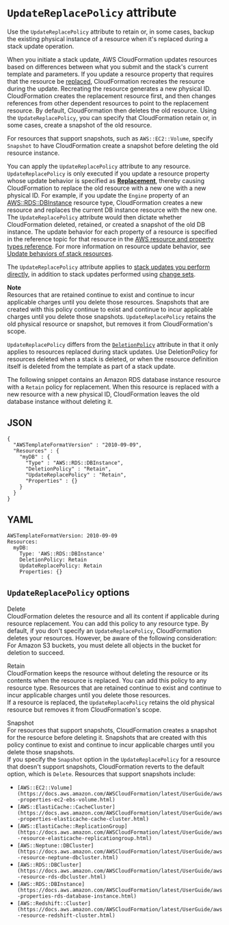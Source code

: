 # `UpdateReplacePolicy` attribute<a name="aws-attribute-updatereplacepolicy"></a>

Use the `UpdateReplacePolicy` attribute to retain or, in some cases, backup the existing physical instance of a resource when it's replaced during a stack update operation\.

When you initiate a stack update, AWS CloudFormation updates resources based on differences between what you submit and the stack's current template and parameters\. If you update a resource property that requires that the resource be [replaced](using-cfn-updating-stacks-update-behaviors.md#update-replacement), CloudFormation recreates the resource during the update\. Recreating the resource generates a new physical ID\. CloudFormation creates the replacement resource first, and then changes references from other dependent resources to point to the replacement resource\. By default, CloudFormation then deletes the old resource\. Using the `UpdateReplacePolicy`, you can specify that CloudFormation retain or, in some cases, create a snapshot of the old resource\.

For resources that support snapshots, such as `AWS::EC2::Volume`, specify `Snapshot` to have CloudFormation create a snapshot before deleting the old resource instance\.

You can apply the `UpdateReplacePolicy` attribute to any resource\. `UpdateReplacePolicy` is only executed if you update a resource property whose update behavior is specified as [**Replacement**](using-cfn-updating-stacks-update-behaviors.md#update-replacement), thereby causing CloudFormation to replace the old resource with a new one with a new physical ID\. For example, if you update the `Engine` property of an [AWS::RDS::DBInstance](https://docs.aws.amazon.com/AWSCloudFormation/latest/UserGuide/aws-properties-rds-database-instance.html) resource type, CloudFormation creates a new resource and replaces the current DB instance resource with the new one\. The `UpdateReplacePolicy` attribute would then dictate whether CloudFormation deleted, retained, or created a snapshot of the old DB instance\. The update behavior for each property of a resource is specified in the reference topic for that resource in the [AWS resource and property types reference](aws-template-resource-type-ref.md)\. For more information on resource update behavior, see [Update behaviors of stack resources](using-cfn-updating-stacks-update-behaviors.md)\.

The `UpdateReplacePolicy` attribute applies to [stack updates you perform directly](using-cfn-updating-stacks-direct.md), in addition to stack updates performed using [change sets](using-cfn-updating-stacks-changesets.md)\.

**Note**  
Resources that are retained continue to exist and continue to incur applicable charges until you delete those resources\. Snapshots that are created with this policy continue to exist and continue to incur applicable charges until you delete those snapshots\. `UpdateReplacePolicy` retains the old physical resource or snapshot, but removes it from CloudFormation's scope\.

`UpdateReplacePolicy` differs from the [`DeletionPolicy`](aws-attribute-deletionpolicy.md) attribute in that it only applies to resources replaced during stack updates\. Use DeletionPolicy for resources deleted when a stack is deleted, or when the resource definition itself is deleted from the template as part of a stack update\.

The following snippet contains an Amazon RDS database instance resource with a `Retain` policy for replacement\. When this resource is replaced with a new resource with a new physical ID, CloudFormation leaves the old database instance without deleting it\.

## JSON<a name="aws-attribute-updatereplacepolicy-example.json"></a>

```
{
  "AWSTemplateFormatVersion" : "2010-09-09",
  "Resources" : {
    "myDB" : {
      "Type" : "AWS::RDS::DBInstance",
      "DeletionPolicy" : "Retain",
      "UpdateReplacePolicy" : "Retain",
      "Properties" : {}
    }
  }
}
```

## YAML<a name="aws-attribute-updatereplacepolicy-example.yaml"></a>

```
AWSTemplateFormatVersion: 2010-09-09
Resources:
  myDB:
    Type: 'AWS::RDS::DBInstance'
    DeletionPolicy: Retain
    UpdateReplacePolicy: Retain
    Properties: {}
```

## `UpdateReplacePolicy` options<a name="aws-attribute-updatereplacepolicy-options"></a>

Delete  
CloudFormation deletes the resource and all its content if applicable during resource replacement\. You can add this policy to any resource type\. By default, if you don't specify an `UpdateReplacePolicy`, CloudFormation deletes your resources\. However, be aware of the following consideration:  
For Amazon S3 buckets, you must delete all objects in the bucket for deletion to succeed\.

Retain  
CloudFormation keeps the resource without deleting the resource or its contents when the resource is replaced\. You can add this policy to any resource type\. Resources that are retained continue to exist and continue to incur applicable charges until you delete those resources\.  
If a resource is replaced, the `UpdateReplacePolicy` retains the old physical resource but removes it from CloudFormation's scope\.

Snapshot  
For resources that support snapshots, CloudFormation creates a snapshot for the resource before deleting it\. Snapshots that are created with this policy continue to exist and continue to incur applicable charges until you delete those snapshots\.  
If you specify the `Snapshot` option in the `UpdateReplacePolicy` for a resource that doesn't support snapshots, CloudFormation reverts to the default option, which is `Delete`\.
Resources that support snapshots include:

- `[AWS::EC2::Volume](https://docs.aws.amazon.com/AWSCloudFormation/latest/UserGuide/aws-properties-ec2-ebs-volume.html)`
- `[AWS::ElastiCache::CacheCluster](https://docs.aws.amazon.com/AWSCloudFormation/latest/UserGuide/aws-properties-elasticache-cache-cluster.html)`
- `[AWS::ElastiCache::ReplicationGroup](https://docs.aws.amazon.com/AWSCloudFormation/latest/UserGuide/aws-resource-elasticache-replicationgroup.html)`
- `[AWS::Neptune::DBCluster](https://docs.aws.amazon.com/AWSCloudFormation/latest/UserGuide/aws-resource-neptune-dbcluster.html)`
- `[AWS::RDS::DBCluster](https://docs.aws.amazon.com/AWSCloudFormation/latest/UserGuide/aws-resource-rds-dbcluster.html)`
- `[AWS::RDS::DBInstance](https://docs.aws.amazon.com/AWSCloudFormation/latest/UserGuide/aws-properties-rds-database-instance.html)`
- `[AWS::Redshift::Cluster](https://docs.aws.amazon.com/AWSCloudFormation/latest/UserGuide/aws-resource-redshift-cluster.html)`
